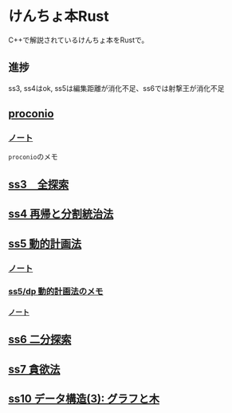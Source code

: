 # けんちょ本Rust

C++で解説されているけんちょ本をRustで。

## 進捗

ss3, ss4はok, ss5は編集距離が消化不足、ss6では射撃王が消化不足

## [proconio](./src/proconio)
### [ノート](./docs/proconio)

`proconio`のメモ

## [ss3　全探索](./src/ss3)

## [ss4 再帰と分割統治法](./src/ss4)

## [ss5 動的計画法](./src/ss5)
### [ノート](./docs/ss5/)

### [ss5/dp 動的計画法のメモ](./src/ss5/dp)
#### [ノート](./docs/dp)

## [ss6 二分探索](./src/ss6)

## [ss7 貪欲法](./src/ss7)

## [ss10 データ構造(3): グラフと木](./src/ss10)
